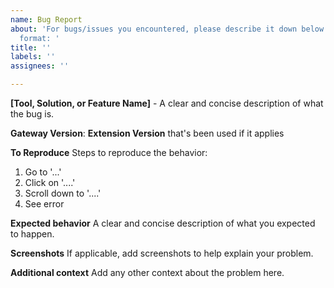 ```yaml
---
name: Bug Report
about: 'For bugs/issues you encountered, please describe it down below using the following
  format: '
title: ''
labels: ''
assignees: ''

---
```


**[Tool, Solution, or Feature Name]** - A clear and concise description of what the bug is.

**Gateway Version**: <Build number>
**Extension Version** that's been used if it applies

**To Reproduce**
Steps to reproduce the behavior:
1. Go to '...'
2. Click on '....'
3. Scroll down to '....'
4. See error

**Expected behavior**
A clear and concise description of what you expected to happen.

**Screenshots**
If applicable, add screenshots to help explain your problem.

**Additional context**
Add any other context about the problem here.
